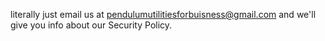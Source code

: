literally just email us at pendulumutilitiesforbuisness@gmail.com and we'll give you info about our Security Policy.
